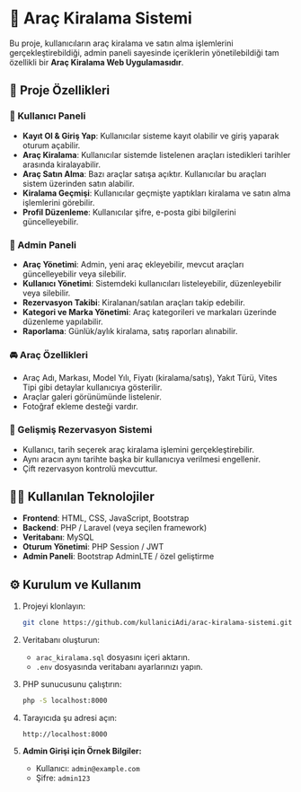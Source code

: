 # 🚗 Araç Kiralama Sistemi

Bu proje, kullanıcıların araç kiralama ve satın alma işlemlerini gerçekleştirebildiği, admin paneli sayesinde içeriklerin yönetilebildiği tam özellikli bir **Araç Kiralama Web Uygulamasıdır**.

## 📌 Proje Özellikleri

### 👤 Kullanıcı Paneli
- **Kayıt Ol & Giriş Yap**: Kullanıcılar sisteme kayıt olabilir ve giriş yaparak oturum açabilir.
- **Araç Kiralama**: Kullanıcılar sistemde listelenen araçları istedikleri tarihler arasında kiralayabilir.
- **Araç Satın Alma**: Bazı araçlar satışa açıktır. Kullanıcılar bu araçları sistem üzerinden satın alabilir.
- **Kiralama Geçmişi**: Kullanıcılar geçmişte yaptıkları kiralama ve satın alma işlemlerini görebilir.
- **Profil Düzenleme**: Kullanıcılar şifre, e-posta gibi bilgilerini güncelleyebilir.

### 🔐 Admin Paneli
- **Araç Yönetimi**: Admin, yeni araç ekleyebilir, mevcut araçları güncelleyebilir veya silebilir.
- **Kullanıcı Yönetimi**: Sistemdeki kullanıcıları listeleyebilir, düzenleyebilir veya silebilir.
- **Rezervasyon Takibi**: Kiralanan/satılan araçları takip edebilir.
- **Kategori ve Marka Yönetimi**: Araç kategorileri ve markaları üzerinde düzenleme yapılabilir.
- **Raporlama**: Günlük/aylık kiralama, satış raporları alınabilir.

### 🚘 Araç Özellikleri
- Araç Adı, Markası, Model Yılı, Fiyatı (kiralama/satış), Yakıt Türü, Vites Tipi gibi detaylar kullanıcıya gösterilir.
- Araçlar galeri görünümünde listelenir.
- Fotoğraf ekleme desteği vardır.

### 📅 Gelişmiş Rezervasyon Sistemi
- Kullanıcı, tarih seçerek araç kiralama işlemini gerçekleştirebilir.
- Aynı aracın aynı tarihte başka bir kullanıcıya verilmesi engellenir.
- Çift rezervasyon kontrolü mevcuttur.

## 🧑‍💻 Kullanılan Teknolojiler

- **Frontend**: HTML, CSS, JavaScript, Bootstrap
- **Backend**: PHP / Laravel (veya seçilen framework)
- **Veritabanı**: MySQL
- **Oturum Yönetimi**: PHP Session / JWT
- **Admin Paneli**: Bootstrap AdminLTE / özel geliştirme

## ⚙️ Kurulum ve Kullanım

1. Projeyi klonlayın:
    ```bash
    git clone https://github.com/kullaniciAdi/arac-kiralama-sistemi.git
    ```

2. Veritabanı oluşturun:
    - `arac_kiralama.sql` dosyasını içeri aktarın.
    - `.env` dosyasında veritabanı ayarlarınızı yapın.

3. PHP sunucusunu çalıştırın:
    ```bash
    php -S localhost:8000
    ```

4. Tarayıcıda şu adresi açın:
    ```
    http://localhost:8000
    ```

5. **Admin Girişi için Örnek Bilgiler:**
    - Kullanıcı: `admin@example.com`
    - Şifre: `admin123`




